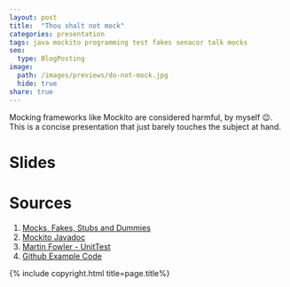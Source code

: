 ```yaml
---
layout: post
title:  "Thou shalt not mock"
categories: presentation
tags: java mockito programming test fakes senacor talk mocks
seo:
  type: BlogPosting
image: 
  path: /images/previews/do-not-mock.jpg
  hide: true
share: true
---
```


Mocking frameworks like Mockito are considered harmful, by myself 😉. 
This is a concise presentation that just barely touches the subject at hand.

# Slides
<script async class="speakerdeck-embed" data-id="57022c1b527b4115871214d87f82db73" data-ratio="1.77777777777778" src="//speakerdeck.com/assets/embed.js"></script>

# Sources

1. [Mocks, Fakes, Stubs and Dummies](http://xunitpatterns.com/Mocks,%20Fakes,%20Stubs%20and%20Dummies.html)
2. [Mockito Javadoc](https://site.mockito.org/javadoc/current/org/mockito/Mockito.html)
3. [Martin Fowler - UnitTest](https://martinfowler.com/bliki/UnitTest.html)
4. [Github Example Code](https://github.com/Danny02/do-not-mock-examples)

{% include copyright.html title=page.title%}
